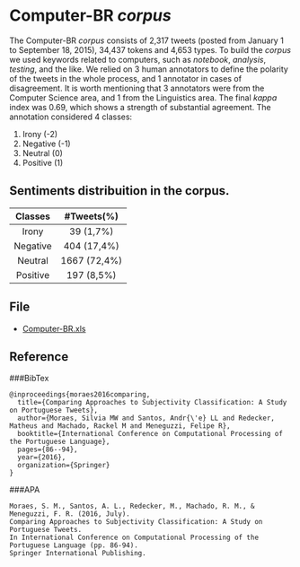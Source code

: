 # Computer-BR *corpus*

The Computer-BR *corpus* consists of 2,317 tweets (posted from January 1 to September 18, 2015), 34,437 tokens and 4,653 types. To build the *corpus* we used keywords related to computers, such as *notebook*, *analysis*, *testing*, and the like. We relied on 3 human annotators to define the polarity of the tweets in the whole process, and 1 annotator in cases of disagreement. It is worth mentioning that 3 annotators were from the Computer Science area, and 1 from the Linguistics area. The final *kappa* index was 0.69, which shows a strength of substantial agreement. The annotation considered 4 classes:

1. Irony (-2)
2. Negative (-1)
3. Neutral (0)
4. Positive (1)

## Sentiments distribuition in the corpus.

|  Classes |  #Tweets(%)  |
|:--------:|:------------:|
| Irony    | 39 (1,7%)    |
| Negative | 404 (17,4%)  |
| Neutral  | 1667 (72,4%) |
| Positive | 197 (8,5%)   |

## File

- [Computer-BR.xls](Computer-BR.xlsx)

## Reference

###BibTex
```
@inproceedings{moraes2016comparing,
  title={Comparing Approaches to Subjectivity Classification: A Study on Portuguese Tweets},
  author={Moraes, Silvia MW and Santos, Andr{\'e} LL and Redecker, Matheus and Machado, Rackel M and Meneguzzi, Felipe R},
  booktitle={International Conference on Computational Processing of the Portuguese Language},
  pages={86--94},
  year={2016},
  organization={Springer}
}
```
###APA
```
Moraes, S. M., Santos, A. L., Redecker, M., Machado, R. M., & Meneguzzi, F. R. (2016, July).
Comparing Approaches to Subjectivity Classification: A Study on Portuguese Tweets.
In International Conference on Computational Processing of the Portuguese Language (pp. 86-94).
Springer International Publishing.
```







